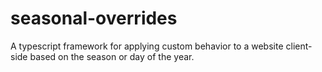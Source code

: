 # seasonal-overrides

A typescript framework for applying custom behavior to a website client-side
based on the season or day of the year.
